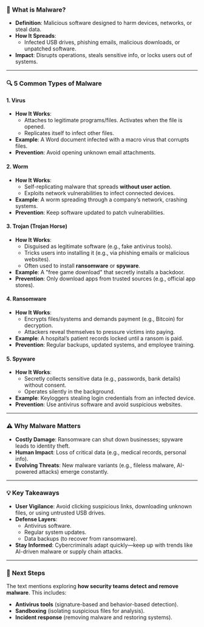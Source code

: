 ### 🧠 **What is Malware?**  
- **Definition**: Malicious software designed to harm devices, networks, or steal data.  
- **How It Spreads**:  
  - Infected USB drives, phishing emails, malicious downloads, or unpatched software.  
- **Impact**: Disrupts operations, steals sensitive info, or locks users out of systems.  

---

### 🔍 **5 Common Types of Malware**  
#### 1. **Virus**  
- **How It Works**:  
  - Attaches to legitimate programs/files. Activates when the file is opened.  
  - Replicates itself to infect other files.  
- **Example**: A Word document infected with a macro virus that corrupts files.  
- **Prevention**: Avoid opening unknown email attachments.  

#### 2. **Worm**  
- **How It Works**:  
  - Self-replicating malware that spreads **without user action**.  
  - Exploits network vulnerabilities to infect connected devices.  
- **Example**: A worm spreading through a company’s network, crashing systems.  
- **Prevention**: Keep software updated to patch vulnerabilities.  

#### 3. **Trojan (Trojan Horse)**  
- **How It Works**:  
  - Disguised as legitimate software (e.g., fake antivirus tools).  
  - Tricks users into installing it (e.g., via phishing emails or malicious websites).  
  - Often used to install **ransomware** or **spyware**.  
- **Example**: A "free game download" that secretly installs a backdoor.  
- **Prevention**: Only download apps from trusted sources (e.g., official app stores).  

#### 4. **Ransomware**  
- **How It Works**:  
  - Encrypts files/systems and demands payment (e.g., Bitcoin) for decryption.  
  - Attackers reveal themselves to pressure victims into paying.  
- **Example**: A hospital’s patient records locked until a ransom is paid.  
- **Prevention**: Regular backups, updated systems, and employee training.  

#### 5. **Spyware**  
- **How It Works**:  
  - Secretly collects sensitive data (e.g., passwords, bank details) without consent.  
  - Operates silently in the background.  
- **Example**: Keyloggers stealing login credentials from an infected device.  
- **Prevention**: Use antivirus software and avoid suspicious websites.  

---

### ⚠️ **Why Malware Matters**  
- **Costly Damage**: Ransomware can shut down businesses; spyware leads to identity theft.  
- **Human Impact**: Loss of critical data (e.g., medical records, personal info).  
- **Evolving Threats**: New malware variants (e.g., fileless malware, AI-powered attacks) emerge constantly.  

---

### 💡 **Key Takeaways**  
- **User Vigilance**: Avoid clicking suspicious links, downloading unknown files, or using untrusted USB drives.  
- **Defense Layers**:  
  - Antivirus software.  
  - Regular system updates.  
  - Data backups (to recover from ransomware).  
- **Stay Informed**: Cybercriminals adapt quickly—keep up with trends like AI-driven malware or supply chain attacks.  

---

### 🚀 **Next Steps**  
The text mentions exploring **how security teams detect and remove malware**. This includes:  
- **Antivirus tools** (signature-based and behavior-based detection).  
- **Sandboxing** (isolating suspicious files for analysis).  
- **Incident response** (removing malware and restoring systems).  

